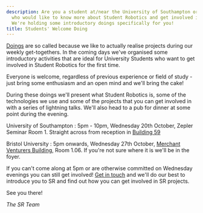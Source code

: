 ```yaml
---
description: Are you a student at/near the University of Southampton or Bristol University
  who would like to know more about Student Robotics and get involved in our projects?
  We're holding some introductory doings specifically for you!
title: Students' Welcome Doing
---
```

[Doings](https://www.studentrobotics.org/trac/wiki/Doings) are so called because we like to actually realise projects 
during our weekly get-togethers. In the coming days we've organised some introductory activities that are ideal for 
University Students who want to get involved in Student Robotics for the first time.

Everyone is welcome, regardless of previous experience or field of study - just bring some enthusiasm and an open mind 
and we'll bring the cake!

During these doings we'll present what Student Robotics is, some of the technologies we use and some of the projects 
that you can get involved in with a series of lightning talks. We'll also head to a pub for dinner at some point during 
the evening.

University of Southampton
:	5pm - 10pm, Wednesday 20th October, Zepler Seminar Room 1. Straight across from reception in 
[Building 59](http://www.soton.ac.uk/about/whereissoton/maps/Highfield%20Campus%203D%20&%20Key%20OCT2010%20WEB.pdf)

Bristol University
:	5pm onwards, Wednesday 27th October, [Merchant Venturers Building](http://www.bris.ac.uk/university/maps/precinct.html), 
Room 1.06. If you're not sure where it is we'll be in the foyer.

If you can't come along at 5pm or are otherwise committed on Wednesday evenings you can still get involved! 
[Get in touch](/about/contactus) and we'll do our best to introduce you to SR and find out how you can get involved in 
SR projects.

See you there!

_The SR Team_
